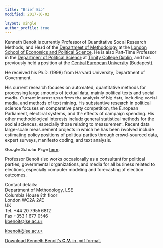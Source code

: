 ```yaml
---
title: "Brief Bio"
modified: 2017-05-02

layout: single
author_profile: true
---
```



Kenneth Benoit is currently Professor of Quantitative Social Research Methods, and Head of the [Department of Methodology](http://www2.lse.ac.uk/methodologyInstitute/Home.aspx) at the [London School of Economics and Political Science](http://www.lse.ac.uk/). He is also Part-Time Professor in the [Department of Political Science](http://www.tcd.ie/Political_Science/) at  [Trinity College Dublin](http://www.tcd.ie "TCD"), and has previously held a position at the [Central European University](http://www.ceu.hu) (Budapest).

He received his Ph.D. (1998) from Harvard University, Department of Government.

His current research focuses on automated, quantitative methods for processing large amounts of textual data, mainly political texts and social media. Current interest span from the analysis of big data, including social media, and methods of text mining. His substantive research in political science focuses on comparative party competition, the European Parliament, electoral systems, and the effects of campaign spending. His other methodological interests include general statistical methods for the social sciences, especially those relating to measurement. Recent data large-scale measurement projects in which he has been involved include estimating policy positions of political parties through crowd-sourced data, expert surveys, manifesto coding, and text analysis.

Google Scholar Page [here](https://scholar.google.co.uk/citations?user=hp1p9TEAAAAJ).

Professor Benoit also works occasionally as a consultant for political parties, governmental organizations, and media for all business related to elections, especially computer modeling and forecasting of election outcomes.

Contact details:  
Department of Methodology, LSE  
Columbia House 8th floor  
London WC2A 2AE  
UK  
Tel. +44 20 7955 6812  
Fax +353 1 677 0546  
kbenoit@lse.ac.uk  

[kbenoit@lse.ac.uk](mailto:kbenoit@lse.ac.uk "Send me an e-mail")

[Download Kenneth Benoit’s **C.V.** in .pdf format.](http://kenbenoit.net/pdfs/KenBenoitCV.pdf "CV in pdf format")
